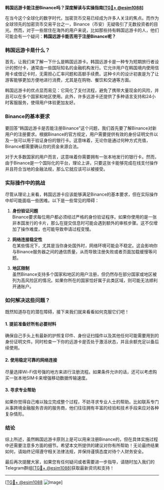 **韩国远游卡能注册Binance吗？深度解读与实操指南[[TG💪+ @esim1088](https://t.me/s/esim1088)]**

在当今这个全球化的数字时代，加密货币交易已经成为许多人关注的焦点。而作为全球领先的加密货币交易平台之一，Binance（币安）无疑吸引了无数投资者的目光。然而，对于一些居住在海外的用户来说，比如那些持有韩国远游卡的人，他们可能会有一个疑问：**韩国远游卡能否用于注册Binance呢？**

### 韩国远游卡是什么？

首先，让我们来了解一下什么是韩国远游卡。韩国远游卡是一种专为短期旅行者设计的预付卡，通常由一些国际知名的金融机构发行。它允许用户在韩国境内使用信用卡或借记卡时，无需担心汇率问题和高额手续费。这种卡片的设计初衷是为了让游客能够更加方便地进行消费，尤其是在购物、餐饮和交通等方面。

韩国远游卡的优点显而易见：它简化了支付流程，避免了携带大量现金的风险，并且可以在多个国家和地区使用。此外，许多远游卡还提供了多种语言支持和24小时客服服务，使得用户体验更加友好。

### Binance的基本要求

要回答“韩国远游卡是否能注册Binance”这个问题，我们首先要了解Binance对新用户的注册要求。根据Binance的官方规定，用户需要提供有效的身份证明文件以及一张可以用于验证身份的银行卡。这意味着，无论你是通过何种方式充值，Binance都需要确认你的资金来源合法。

对于大多数国家的用户而言，这意味着你需要拥有一张本地发行的银行卡。然而，由于Binance是一个国际化的平台，理论上讲，只要这张卡能够完成在线支付操作并且符合当地的金融法规，那么它就应该可以被接受。

### 实际操作中的挑战

尽管从理论上来看，韩国远游卡应该能够满足Binance的基本要求，但在实际操作中却可能面临一些困难。以下是一些常见的障碍：

1. **身份验证问题**  
   Binance要求每位用户都必须经过严格的身份验证程序。如果你使用的是一张非本国发行的卡片，那么在提交信息时可能会遇到额外的审核步骤。这不仅增加了操作难度，也可能导致申请过程变慢。

2. **网络连接稳定性**  
   在某些情况下，尤其是当你身处国外时，网络环境可能会不稳定。这会影响你与Binance服务器之间的通信质量，从而导致注册失败或者页面加载缓慢等问题。

3. **地区限制**  
   虽然Binance支持多个国家和地区的用户注册，但仍然存在部分国家或地区被列为高风险区的情况。如果你所在的国家恰好属于此类区域，则可能无法顺利开通账户。

### 如何解决这些问题？

既然知道存在的潜在障碍，接下来我们就来看看如何克服它们吧！

#### 1. 提前准备好所有必要材料
确保自己手头上有最新的护照复印件、身份证扫描件以及其他任何可能需要用到的身份证明文件。同时检查一下你的远游卡是否处于激活状态，并且余额充足以备后续使用。

#### 2. 使用稳定可靠的网络连接
尽量选择Wi-Fi信号强的地方来进行注册流程。如果条件允许的话，还可以考虑购买一张本地SIM卡来增强移动数据传输速度。

#### 3. 寻求专业帮助
如果你觉得自己难以独立完成整个过程，不妨寻求专业人士的帮助。比如联系专门从事跨境金融服务咨询的服务商，他们往往拥有丰富的经验和技术手段来应对各种复杂情形。

### 结论

综上所述，虽然韩国远游卡原则上是可以用来注册Binance的，但在具体实施过程中还需要注意多方面的细节。希望本文所提供的建议对你有所帮助！无论最终结果如何，请始终记得遵守相关法律法规，并保持谨慎态度对待个人财务安全。

最后再次提醒大家，如果您有任何疑问或者需要进一步指导，请随时加入我们的Telegram群组[[TG💪+ @esim1088](https://t.me/s/esim1088)]获取最新资讯和支持！

---

[[TG💪+ @esim1088](https://t.me/s/esim1088) ![Image](https://i.postimg.cc/4NQfJmqS/Snipaste-2025-05-13-00-14-12.png)]